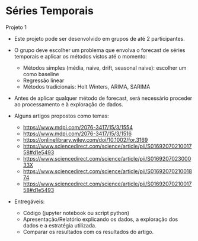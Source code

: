 # Séries Temporais
Projeto 1

* Este projeto pode ser desenvolvido em grupos de até 2 participantes.
* O grupo deve escolher um problema que envolva o forecast de séries temporais e aplicar os métodos vistos até o momento:
  - Métodos simples (média, naive, drift, seasonal naive): escolher um como baseline
  - Regressão linear
  - Métodos tradicionais: Holt Winters, ARIMA, SARIMA
 
* Antes de aplicar qualquer método de forecast, será necessário proceder ao processamento e à exploração de dados.
* Alguns artigos propostos como temas:
    - https://www.mdpi.com/2076-3417/15/3/1554
    - https://www.mdpi.com/2076-3417/15/3/1516
    - https://onlinelibrary.wiley.com/doi/10.1002/for.3169  
    - https://www.sciencedirect.com/science/article/pii/S0169207021001758#d1e5493
    - https://www.sciencedirect.com/science/article/pii/S016920702300033X
    - https://www.sciencedirect.com/science/article/pii/S0169207021001874
    - https://www.sciencedirect.com/science/article/pii/S0169207021001758#d1e5493

* Entregáveis:
  - Código (jupyter notebook ou script python)
  - Apresentação/Relatório explicando os dados, a exploração dos dados e a estratégia utilizada.
  - Comparar os resultados com os resultados do artigo. 
